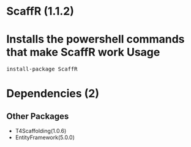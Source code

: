 ﻿ScaffR (1.1.2)
======
Installs the powershell commands that make ScaffR work
Usage
======
<pre>install-package ScaffR</pre>
Dependencies (2)
=====

Other Packages
------
* T4Scaffolding(1.0.6)
* EntityFramework(5.0.0)
